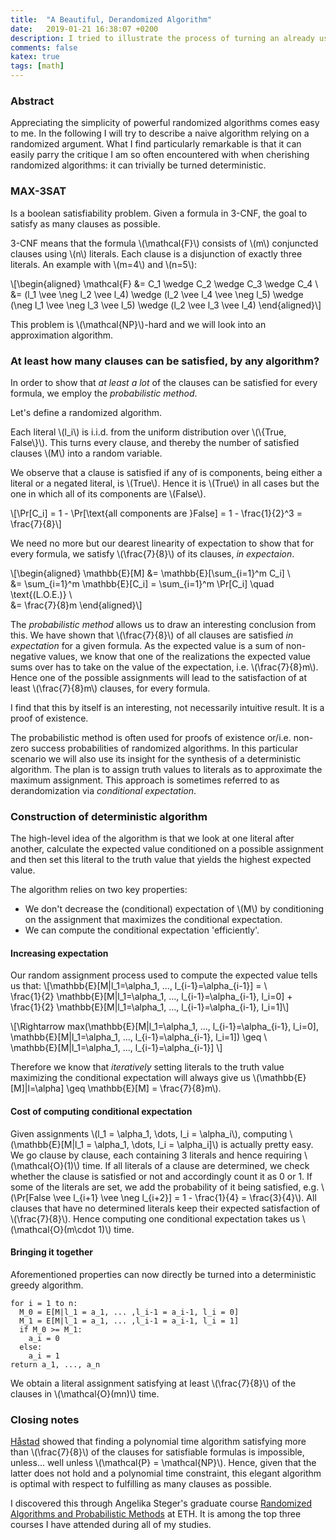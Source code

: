 ```yaml
---
title:  "A Beautiful, Derandomized Algorithm"
date:   2019-01-21 16:38:07 +0200
description: I tried to illustrate the process of turning an already useful randomized algorithm into a conventional, non-random algorithm.
comments: false
katex: true
tags: [math]
---
```


### Abstract
Appreciating the simplicity of powerful randomized algorithms comes easy to me. In the following I will try to describe a naive algorithm relying on a randomized argument. What I find particularly remarkable is that it can easily parry the critique I am so often encountered with when cherishing randomized algorithms: it can trivially be turned deterministic.

### MAX-3SAT
Is a boolean satisfiability problem. Given a formula in 3-CNF, the goal to satisfy as many clauses as possible.

3-CNF means that the formula \\(\mathcal{F}\\) consists of \\(m\\) conjuncted clauses using \\(n\\) literals. Each clause is a disjunction of exactly three literals. An example with \\(m=4\\) and \\(n=5\\):

\\[\begin{aligned}
\mathcal{F} &= C_1 \wedge C_2 \wedge C_3 \wedge C_4 \\\
&= (l_1 \vee \neg l_2 \vee l_4) \wedge (l_2 \vee l_4 \vee \neg l_5) \wedge (\neg l_1 \vee \neg l_3 \vee l_5)  \wedge (l_2 \vee l_3 \vee l_4)
\end{aligned}\\]

This problem is \\(\mathcal{NP}\\)-hard and we will look into an approximation algorithm.

### At least how many clauses can be satisfied, by any algorithm?
In order to show that _at least a lot_ of the clauses can be satisfied for every formula, we employ the _probabilistic method_.

Let's define a randomized algorithm.

Each literal \\(l_i\\) is i.i.d. from the
uniform distribution over \\(\\{True, False\\}\\). This turns every clause, and thereby the number of satisfied clauses \\(M\\) into a random variable.

We observe that a clause is satisfied if any of is components, being either a literal or a negated literal, is \\(True\\). Hence it is \\(True\\) in all cases but the one in which all of its components are \\(False\\).

\\[\Pr[C_i] = 1 - \Pr[\text{all components are }False] = 1 - \frac{1}{2}^3 = \frac{7}{8}\\]

We need no more but our dearest linearity of expectation to show that for every formula, we satisfy \\(\frac{7}{8}\\) of its clauses, _in expectaion_.

\\[\begin{aligned}
\mathbb{E}[M] &= \mathbb{E}[\sum_{i=1}^m C_i] \\\
&= \sum_{i=1}^m \mathbb{E}[C_i] = \sum_{i=1}^m \Pr[C_i] \quad \text{(L.O.E.)} \\\
&= \frac{7}{8}m
\end{aligned}\\]

The _probabilistic method_ allows us to draw an interesting conclusion from this. We have shown that \\(\frac{7}{8}\\) of all clauses are satisfied _in expectation_ for a given formula. As the expected value is a sum of non-negative values, we know that one of the realizations the expected value sums over has to take on the value of the expectation, i.e. \\(\frac{7}{8}m\\). Hence one of the possible assignments will lead to the satisfaction of at least \\(\frac{7}{8}m\\) clauses, for every formula.

I find that this by itself is an interesting, not necessarily intuitive result. It is a proof of existence.

The probabilistic method is often used for proofs of existence or/i.e. non-zero success probabilities of randomized algorithms. In this particular scenario we will also use its insight for the synthesis of a deterministic algorithm. The plan is to assign truth values to literals as to approximate the maximum assignment. This approach is sometimes referred to as derandomization via _conditional expectation_.

### Construction of deterministic algorithm

The high-level idea of the algorithm is that we look at one literal after another, calculate the expected value conditioned on a possible assignment and then set this literal to the truth value that yields the highest expected value.

The algorithm relies on two key properties:
* We don't decrease the (conditional) expectation of \\(M\\) by conditioning on the assignment that maximizes the conditional expectation.
* We can compute the conditional expectation 'efficiently'.

#### Increasing expectation
Our random assignment process used to compute the expected value tells us that:
\\[\mathbb{E}[M|l_1=\alpha_1, ..., l_{i-1}=\alpha_{i-1}] = \\\
\frac{1}{2} \mathbb{E}[M|l_1=\alpha_1, ..., l_{i-1}=\alpha_{i-1}, l_i=0] + \frac{1}{2}
\mathbb{E}[M|l_1=\alpha_1, ..., l_{i-1}=\alpha_{i-1}, l_i=1]\\]

\\[\Rightarrow max(\mathbb{E}[M|l_1=\alpha_1, ..., l_{i-1}=\alpha_{i-1}, l_i=0],\
\mathbb{E}[M|l_1=\alpha_1, ..., l_{i-1}=\alpha_{i-1}, l_i=1]) \geq \\\
\mathbb{E}[M|l_1=\alpha_1, ..., l_{i-1}=\alpha_{i-1}]
\\]

Therefore we know that _iteratively_ setting literals to the truth value maximizing the conditional expectation will always give us  \\(\mathbb{E}[M]\|l=\alpha] \geq \mathbb{E}[M] = \frac{7}{8}m\\).

#### Cost of computing conditional expectation
Given assignments \\(l_1 = \alpha_1, \dots, l_i = \alpha_i\\), computing \\(\mathbb{E}[M\|l_1 = \alpha_1, \dots, l_i = \alpha_i]\\) is actually pretty easy. We go clause by clause, each containing 3 literals and hence requiring \\(\mathcal{O}(1)\\) time. If all literals of a clause are determined, we check whether the clause is satisfied or not and accordingly count it as 0 or 1. If some of the literals are set, we add the probability of it being satisfied, e.g. \\(\Pr[False \vee l_{i+1} \vee \neg l_{i+2}] = 1 - \frac{1}{4} = \frac{3}{4}\\). All clauses that have no determined literals keep their expected satisfaction of \\(\\frac{7}{8}\\). Hence computing one conditional expectation takes us \\(\mathcal{O}(m\cdot 1)\\) time.

#### Bringing it together
Aforementioned properties can now directly be turned into a deterministic greedy algorithm.

```
for i = 1 to n:
  M_0 = E[M|l_1 = a_1, ... ,l_i-1 = a_i-1, l_i = 0]
  M_1 = E[M|l_1 = a_1, ... ,l_i-1 = a_i-1, l_i = 1]
  if M_0 >= M_1:
    a_i = 0
  else:
    a_i = 1
return a_1, ..., a_n
```

We obtain a literal assignment satisfying at least \\(\frac{7}{8}\\) of the clauses in \\(\mathcal{O}(mn)\\) time.

### Closing notes

[Håstad](https://dl.acm.org/citation.cfm?doid=502090.502098) showed that finding a polynomial time algorithm satisfying more than \\(\frac{7}{8}\\) of the clauses for satisfiable formulas is impossible, unless... well unless \\(\mathcal{P} = \mathcal{NP}\\). Hence, given that the latter does not hold and a polynomial time constraint, this elegant algorithm is optimal with respect to fulfilling as many clauses as possible.

I discovered this through Angelika Steger's graduate course [Randomized Algorithms and Probabilistic Methods](https://www.cadmo.ethz.ch/education/lectures/HS18/RandAlg/index.html) at ETH. It is among the top three courses I have attended during all of my studies.
